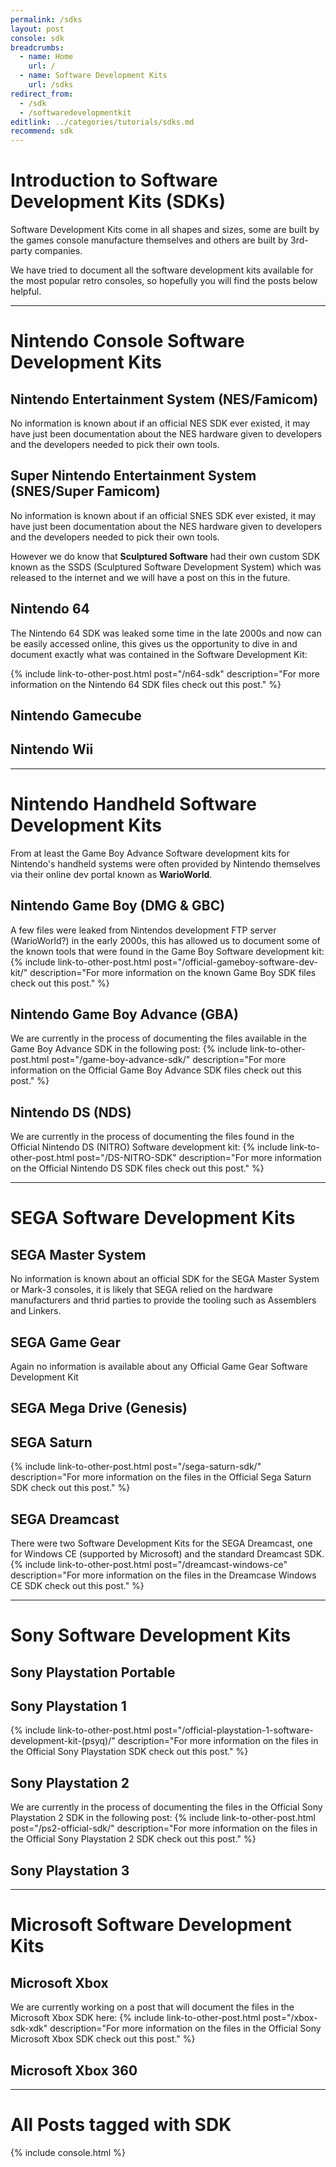 ```yaml
---
permalink: /sdks
layout: post
console: sdk
breadcrumbs:
  - name: Home
    url: /
  - name: Software Development Kits
    url: /sdks
redirect_from:
  - /sdk
  - /softwaredevelopmentkit
editlink: ../categories/tutorials/sdks.md
recommend: sdk
---
```


# Introduction to Software Development Kits (SDKs)
Software Development Kits come in all shapes and sizes, some are built by the games console manufacture themselves and others are built by 3rd-party companies.

We have tried to document all the software development kits available for the most popular retro consoles, so hopefully you will find the posts below helpful.

---
# Nintendo Console Software Development Kits

## Nintendo Entertainment System (NES/Famicom)
No information is known about if an official NES SDK ever existed, it may have just been documentation about the NES hardware given to developers and the developers needed to pick their own tools.

## Super Nintendo Entertainment System (SNES/Super Famicom)
No information is known about if an official SNES SDK ever existed, it may have just been documentation about the NES hardware given to developers and the developers needed to pick their own tools.

However we do know that **Sculptured Software** had their own custom SDK known as the SSDS (Sculptured Software Development System) which was released to the internet and we will have a post on this in the future.

## Nintendo 64
The Nintendo 64 SDK was leaked some time in the late 2000s and now can be easily accessed online, this gives us the opportunity to dive in and document exactly what was contained in the Software Development Kit:

{% include link-to-other-post.html post="/n64-sdk" description="For more information on the Nintendo 64 SDK files check out this post." %}

## Nintendo Gamecube

## Nintendo Wii

---
# Nintendo Handheld Software Development Kits
From at least the Game Boy Advance Software development kits for Nintendo's handheld systems were often provided by Nintendo themselves via their online dev portal known as **WarioWorld**.

## Nintendo Game Boy (DMG & GBC)
A few files were leaked from Nintendos development FTP server (WarioWorld?) in the early 2000s, this has allowed us to document some of the known tools that were found in the Game Boy Software development kit:
{% include link-to-other-post.html post="/official-gameboy-software-dev-kit/" description="For more information on the known Game Boy SDK files check out this post." %}

## Nintendo Game Boy Advance (GBA)
We are currently in the process of documenting the files available in the Game Boy Advance SDK in the following post:
{% include link-to-other-post.html post="/game-boy-advance-sdk/" description="For more information on the Official Game Boy Advance SDK files check out this post." %}

## Nintendo DS (NDS)
We are currently in the process of documenting the files found in the Official Nintendo DS (NITRO) Software development kit:
{% include link-to-other-post.html post="/DS-NITRO-SDK" description="For more information on the Official Nintendo DS SDK files check out this post." %}

---
# SEGA Software Development Kits

## SEGA Master System
No information is known about an official SDK for the SEGA Master System or Mark-3 consoles, it is likely that SEGA relied on the hardware manufacturers and thrid parties to provide the tooling such as Assemblers and Linkers.

## SEGA Game Gear
Again no information is available about any Official Game Gear Software Development Kit

## SEGA Mega Drive (Genesis)

## SEGA Saturn
{% include link-to-other-post.html post="/sega-saturn-sdk/" description="For more information on the files in the Official Sega Saturn SDK check out this post." %}

## SEGA Dreamcast
There were two Software Development Kits for the SEGA Dreamcast, one for Windows CE (supported by Microsoft) and the standard Dreamcast SDK.
{% include link-to-other-post.html post="/dreamcast-windows-ce" description="For more information on the files in the Dreamcase Windows CE SDK check out this post." %}

---
# Sony Software Development Kits

## Sony Playstation Portable

## Sony Playstation 1
{% include link-to-other-post.html post="/official-playstation-1-software-development-kit-(psyq)/" description="For more information on the files in the Official Sony Playstation SDK check out this post." %}

## Sony Playstation 2
We are currently in the process of documenting the files in the Official Sony Playstation 2 SDK in the following post:
{% include link-to-other-post.html post="/ps2-official-sdk/" description="For more information on the files in the Official Sony Playstation 2 SDK check out this post." %}

## Sony Playstation 3

---
# Microsoft Software Development Kits

## Microsoft Xbox
We are currently working on a post that will document the files in the Microsoft Xbox SDK here:
{% include link-to-other-post.html post="/xbox-sdk-xdk" description="For more information on the files in the Official Sony Microsoft Xbox SDK check out this post." %}

## Microsoft Xbox 360



---
# All Posts tagged with SDK
<div>
{% include console.html %}
</div>
